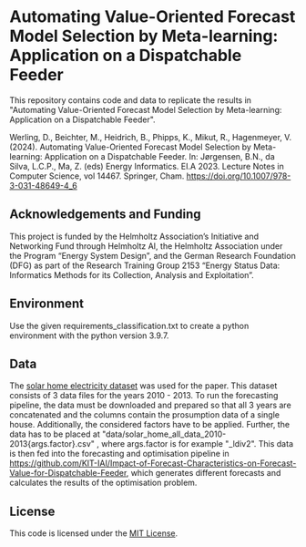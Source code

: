 # Automating Value-Oriented Forecast Model Selection by Meta-learning: Application on a Dispatchable Feeder

This repository contains code and data to replicate the results in "Automating Value-Oriented Forecast Model Selection by Meta-learning: Application on a Dispatchable Feeder". 

Werling, D., Beichter, M., Heidrich, B., Phipps, K., Mikut, R., Hagenmeyer, V. (2024). 
Automating Value-Oriented Forecast Model Selection by Meta-learning: Application on a Dispatchable Feeder. 
In: Jørgensen, B.N., da Silva, L.C.P., Ma, Z. (eds) Energy Informatics. EI.A 2023. Lecture Notes in Computer Science, vol 14467. Springer, Cham. https://doi.org/10.1007/978-3-031-48649-4_6

## Acknowledgements and Funding

This project is funded by the Helmholtz Association’s Initiative and Networking Fund through Helmholtz AI, the Helmholtz Association under the Program “Energy System Design”, 
and the German Research Foundation (DFG) as part of the Research Training Group 2153 “Energy Status Data: Informatics Methods for its Collection, Analysis and Exploitation”.


## Environment

Use the given requirements_classification.txt to create a python environment with the python version 3.9.7.


## Data
 The [solar home electricity dataset](https://www.ausgrid.com.au/Industry/Our-Research/Data-to-share/Solar-home-electricity-data) was used for the paper. This dataset consists of 3 data files for the years 2010 - 2013. To run the forecasting pipeline, the data must be downloaded and prepared so that all 3 years are concatenated and the columns contain the prosumption data of a single house. Additionally, the considered factors have to be applied.
Further, the data has to be placed at "data/solar_home_all_data_2010-2013{args.factor}.csv" , where args.factor is for example "_ldiv2".
This data is then fed into the forecasting and optimisation pipeline in https://github.com/KIT-IAI/Impact-of-Forecast-Characteristics-on-Forecast-Value-for-Dispatchable-Feeder, which generates different forecasts and calculates the results of the optimisation problem.  


## License
This code is licensed under the [MIT License](LICENSE).
